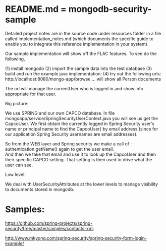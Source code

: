 # README.md = mongodb-security-sample

Detailed project notes are in the source code under resources folder in a file called implementation_notes.md
(which documents the specific guide to enable you to integrate this reference implementation in your system).

Our sample implementation will show off the FLAC features.  To see do the following,

(1) install mongodb
(2) import the sample data into the test database
(3) build and run the example java implementation:
(4) try out the following urls:
    http://localhost:8080/mongo-app/browse              ... will show all Person documents
 
The url will manage the currentUser who is logged in and show info appropriate for that user.



Big picture:

We use SPRING and our own CAPCO database.  In file mongoapp/service/SpringSecurityUserContext.java
you will see us get the CapcoUser. We first obtain the currently logged in Spring Security user's
name or principal name to find the CapcoUser} by email address (since for our
application Spring Security usernames are email addresses).


So from the WEB layer and Spring security we make a call of :  authentication.getName()
again to get the user email.  
And then we take that email and use it to look up the CapcoUser and then their specific CAPCO setting.
That setting is then used to drive what the user can see.


Low level:

We deal with UserSecurityAttributes at the lower levels to manage visibility to documents stored in mongodb.


Samples:
===========
https://github.com/spring-projects/spring-security/tree/master/samples/contacts-xml

http://www.mkyong.com/spring-security/spring-security-form-login-example/